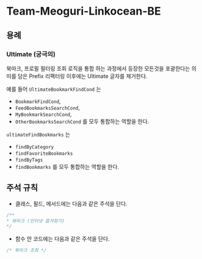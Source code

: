 # Team-Meoguri-Linkocean-BE

## 용례

### Ultimate (궁극의) <br>

북마크, 프로필 필터링 조회 로직을 통합 하는 과정에서 등장한 모든것을 포괄한다는 의미를 담은 Prefix 리팩터링 이후에는 Ultimate 글자를 제거한다.

예를 들어 `UltimateBookmarkFindCond` 는

- `BookmarkFindCond`,
- `FeedBookmarksSearchCond`,
- `MyBookmarkSearchCond`,
- `OtherBookmarksSearchCond`
  를 모두 통합하는 역할을 한다.

`ultimateFindBookmarks` 는

- `findByCategory`
- `findFavoriteBookmarks`
- `findByTags`
- `findBookmarks`
  를 모두 통합하는 역할을 한다.

## 주석 규칙

- 클래스, 필드, 메서드에는 다음과 같은 주석을 단다.
```java
/**
* 북마크 (인터넷 즐겨찾기)
*/
```

- 함수 안 코드에는 다음과 같은 주석을 단다.
```java
/* 북마크 조회 */
```


